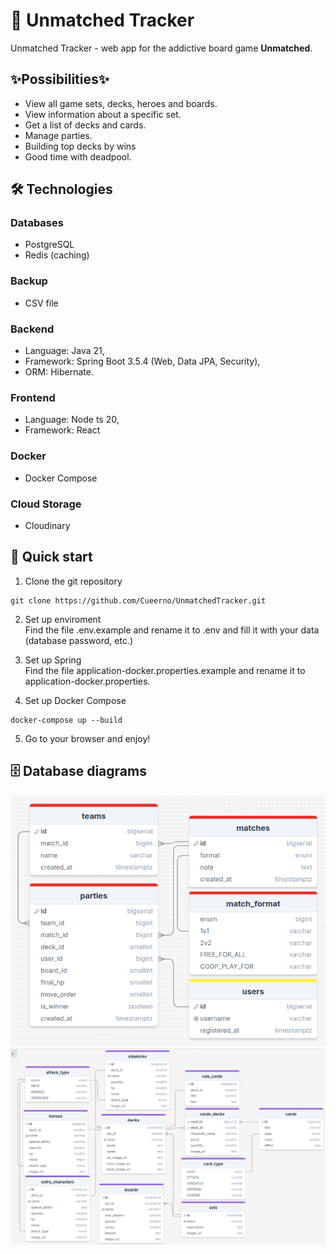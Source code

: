 # 🎴 Unmatched Tracker

Unmatched Tracker - web app for the addictive board game **Unmatched**.

## ✨Possibilities✨
- View all game sets, decks, heroes and boards. 
- View information about a specific set. 
- Get a list of decks and cards.
- Manage parties.
- Building top decks by wins
- Good time with deadpool.


## 🛠 Technologies
### Databases
- PostgreSQL
- Redis (caching)

### Backup
- CSV file

### Backend
- Language: Java 21,
- Framework: Spring Boot 3.5.4 (Web, Data JPA, Security),
- ORM: Hibernate.

### Frontend
- Language: Node ts 20,
- Framework: React

### Docker
- Docker Compose

### Cloud Storage
- Cloudinary

## 🚀 Quick start
1. Clone the git repository
```git
git clone https://github.com/Cueerno/UnmatchedTracker.git
```

2. Set up enviroment <br>
Find the file .env.example and rename it to .env and fill it with your data (database password, etc.)

3. Set up Spring <br>
Find the file application-docker.properties.example and rename it to application-docker.properties.

4. Set up Docker Compose
```docker
docker-compose up --build
```

5. Go to your browser and enjoy!

## 🗄 Database diagrams
![Database Schema Diagram](diagrams/party_db.png)
![Database Schema Diagram](diagrams/umdb.png)